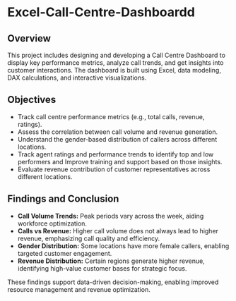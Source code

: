 # Excel-Call-Centre-Dashboardd

## Overview 
This project includes designing and developing a Call Centre Dashboard to display key performance metrics, analyze call trends, and get insights into customer interactions. The dashboard is built using Excel, data modeling, DAX calculations, and interactive visualizations.

## Objectives
- Track call centre performance metrics (e.g., total calls, revenue, ratings).
- Assess the correlation between call volume and revenue generation.
- Understand the gender-based distribution of callers across different locations.
- Track agent ratings and performance trends to identify top and low performers and Improve training and support based on those insights.
- Evaluate revenue contribution of customer representatives across different locations.
  
## Findings and Conclusion

- **Call Volume Trends:** Peak periods vary across the week, aiding workforce optimization.
- **Calls vs Revenue:** Higher call volume does not always lead to higher revenue, emphasizing call quality and efficiency.
- **Gender Distribution:** Some locations have more female callers, enabling targeted customer engagement.
- **Revenue Distribution:** Certain regions generate higher revenue, identifying high-value customer bases for strategic focus.

These findings support data-driven decision-making, enabling improved resource management and revenue optimization.
